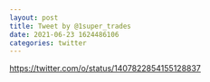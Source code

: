 ```yaml
--- 
layout: post 
title: Tweet by @1super_trades 
date: 2021-06-23 1624486106 
categories: twitter 
--- 
```

https://twitter.com/o/status/1407822854155128837